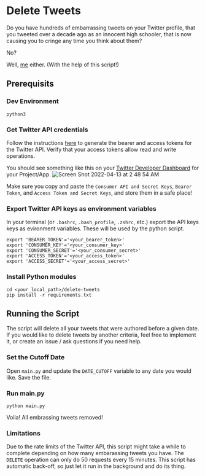 # Delete Tweets

Do you have hundreds of embarrassing tweets on your Twitter profile, that you tweeted over a decade ago as an innocent high schooler, that is now causing you to cringe any time you think about them?

No?

Well, [me](https://twitter.com/lindazheng) either. (With the help of this script!)

## Prerequisits
### Dev Environment
`python3`

### Get Twitter API credentials
Follow the instructions [here](https://developer.twitter.com/en/docs/twitter-api/getting-started/getting-access-to-the-twitter-api) to generate the bearer and access tokens for the Twitter API. Verify that your access tokens allow read and write operations.

You should see something like this on your [Twitter Developer Dashboard](https://developer.twitter.com/en/portal/dashboard) for your Project/App.
![Screen Shot 2022-04-13 at 2 48 54 AM](https://user-images.githubusercontent.com/10225317/163126753-dfcb719a-b27f-441d-abca-c2b619c9ae9d.png)

Make sure you copy and paste the `Consumer API and Secret Keys`, `Bearer Token`, and `Access Token and Secret Keys`, and store them in a safe place! 

### Export Twitter API keys as environment variables
In your terminal (or `.bashrc`, `.bash_profile`, `.zshrc`, etc.) export the API keys keys as evironment variables. These will be used by the python script.
```
export 'BEARER_TOKEN'='<your_bearer_token>'
export 'CONSUMER_KEY'='<your_consumer_key>'
export 'CONSUMER_SECRET'='<your_consumer_secret>'
export 'ACCESS_TOKEN'='<your_access_token>'
export 'ACCESS_SECRET'='<your_access_secret>'
```

### Install Python modules
```
cd <your_local_path>/delete-tweets
pip install -r requirements.txt
```

## Running the Script

The script will delete all your tweets that were authored before a given date. If you would like to delete tweets by another criteria, feel free to implement it, or create an issue / ask questions if you need help.

### Set the Cutoff Date
Open `main.py` and update the `DATE_CUTOFF` variable to any date you would like. Save the file.

### Run main.py
```
python main.py
```

Voila! All embrassing tweets removed!

### Limitations
Due to the rate limits of the Twitter API, this script might take a while to complete depending on how many embarassing tweets you have. The `DELETE` operation can only do 50 requests every 15 minutes. This script has automatic back-off, so just let it run in the background and do its thing. 
